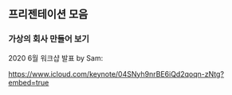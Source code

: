 ## 프리젠테이션 모음

### 가상의 회사 만들어 보기

2020 6월 워크샵 발표 by Sam:

https://www.icloud.com/keynote/04SNyh9nrBE6iQd2qoqn-zNtg?embed=true
